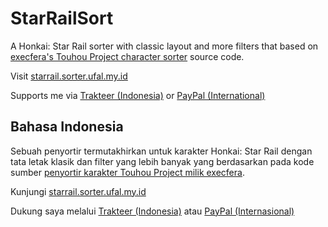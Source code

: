 # StarRailSort
A Honkai: Star Rail sorter with classic layout and more filters that based on [execfera's Touhou Project character sorter](https://tohosort.frelia.my/) source code.

Visit [starrail.sorter.ufal.my.id](https://starrail.sorter.ufal.my.id/)

Supports me via [Trakteer (Indonesia)](https://trakteer.id/ufalsalman/tip) or [PayPal (International)](https://paypal.me/ufalsalman)

## Bahasa Indonesia

Sebuah penyortir termutakhirkan untuk karakter Honkai: Star Rail dengan tata letak klasik dan  filter yang lebih banyak yang berdasarkan pada kode sumber [penyortir karakter Touhou Project milik execfera](https://tohosort.frelia.my/).

Kunjungi [starrail.sorter.ufal.my.id](https://starrail.sorter.ufal.my.id/)

Dukung saya melalui [Trakteer (Indonesia)](https://trakteer.id/ufalsalman/tip) atau [PayPal (Internasional)](https://paypal.me/ufalsalman)
